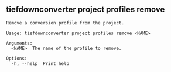 ## tiefdownconverter project profiles remove

```
Remove a conversion profile from the project.

Usage: tiefdownconverter project profiles remove <NAME>

Arguments:
  <NAME>  The name of the profile to remove.

Options:
  -h, --help  Print help
```

